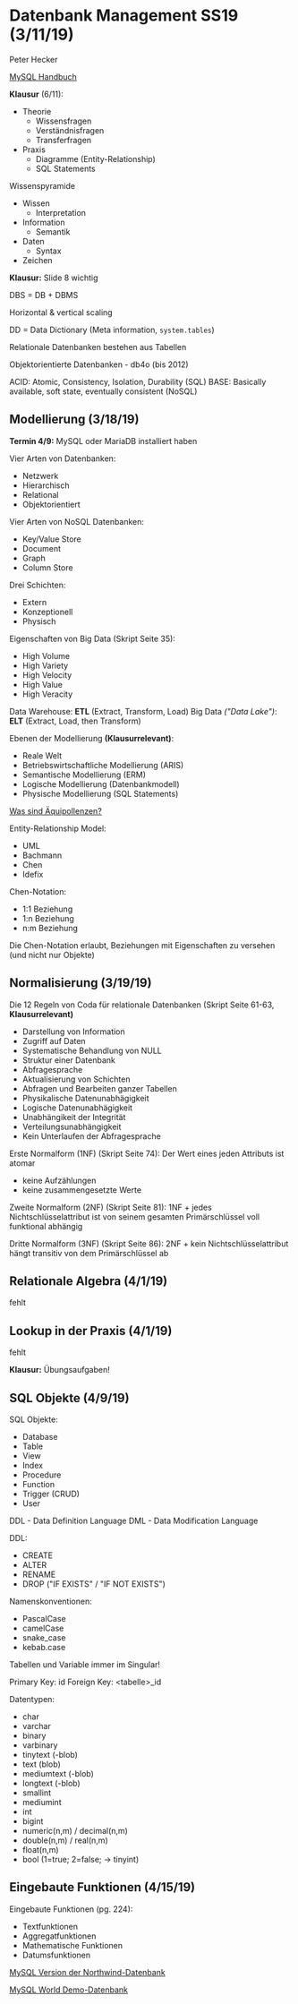 
# Datenbank Management SS19 (3/11/19)
Peter Hecker

[MySQL Handbuch](https://dev.mysql.com/doc/refman/8.0/en/)

**Klausur** (6/11):
- Theorie
	- Wissensfragen
	- Verständnisfragen
	- Transferfragen
- Praxis
	- Diagramme (Entity-Relationship)
	- SQL Statements

Wissenspyramide
- Wissen
	- Interpretation
- Information
	- Semantik
- Daten
	- Syntax
- Zeichen

**Klausur:** Slide 8 wichtig

DBS = DB + DBMS

Horizontal & vertical scaling

DD = Data Dictionary (Meta information, `system.tables`)

Relationale Datenbanken bestehen aus Tabellen 

Objektorientierte Datenbanken - db4o (bis 2012)

ACID: Atomic, Consistency, Isolation, Durability (SQL)
BASE: Basically available, soft state, eventually consistent (NoSQL)

## Modellierung (3/18/19)

**Termin 4/9:** MySQL oder MariaDB installiert haben

Vier Arten von Datenbanken:
- Netzwerk
- Hierarchisch
- Relational
- Objektorientiert

Vier Arten von NoSQL Datenbanken:
- Key/Value Store
- Document
- Graph
- Column Store

Drei Schichten:
- Extern
- Konzeptionell
- Physisch

Eigenschaften von Big Data (Skript Seite 35):
- High Volume
- High Variety
- High Velocity
- High Value
- High Veracity

Data Warehouse: **ETL** (Extract, Transform, Load)
Big Data *("Data Lake")*: **ELT** (Extract, Load, then Transform)

Ebenen der Modellierung **(Klausurrelevant)**:
- Reale Welt
- Betriebswirtschaftliche Modellierung (ARIS)
- Semantische Modellierung (ERM)
- Logische Modellierung (Datenbankmodell)
- Physische Modellierung (SQL Statements)

[Was sind Äquipollenzen?](https://www.repetico.de/card-77599370)

Entity-Relationship Model:
- UML
- Bachmann
- Chen
- Idefix

Chen-Notation:
- 1:1 Beziehung
- 1:n Beziehung
- n:m Beziehung

Die Chen-Notation erlaubt, Beziehungen mit Eigenschaften zu versehen (und nicht nur Objekte)

## Normalisierung (3/19/19)

Die 12 Regeln von Coda für relationale Datenbanken (Skript Seite 61-63, **Klausurrelevant)**
- Darstellung von Information
- Zugriff auf Daten
- Systematische Behandlung von NULL
- Struktur einer Datenbank
- Abfragesprache
- Aktualisierung von Schichten
- Abfragen und Bearbeiten ganzer Tabellen
- Physikalische Datenunabhägigkeit
- Logische Datenunabhägigkeit
- Unabhängikeit der Integrität
- Verteilungsunabhängigkeit
- Kein Unterlaufen der Abfragesprache

Erste Normalform (1NF) (Skript Seite 74):
Der Wert eines jeden Attributs ist atomar
- keine Aufzählungen
- keine zusammengesetzte Werte

Zweite Normalform (2NF) (Skript Seite 81):
1NF +  jedes Nichtschlüsselattribut ist von seinem gesamten Primärschlüssel voll funktional abhängig

Dritte Normalform (3NF) (Skript Seite 86):
2NF + kein Nichtschlüsselattribut hängt transitiv von dem Primärschlüssel ab

## Relationale Algebra (4/1/19)
fehlt

## Lookup in der Praxis (4/1/19)
fehlt

**Klausur:** Übungsaufgaben!

## SQL Objekte (4/9/19)

SQL Objekte:
- Database
- Table
- View
- Index
- Procedure
- Function
- Trigger (CRUD)
- User

DDL - Data Definition Language
DML - Data Modification Language

DDL:
- CREATE
- ALTER
- RENAME
- DROP
("IF EXISTS" / "IF NOT EXISTS")

Namenskonventionen:
- PascalCase
- camelCase
- snake_case
- kebab.case

Tabellen und Variable immer im Singular!

Primary Key: id
Foreign Key: \<tabelle\>\_id

Datentypen:
- char
- varchar
- binary
- varbinary
- tinytext (-blob)
- text (blob)
- mediumtext (-blob)
- longtext (-blob)
- smallint
- mediumint
- int
- bigint
- numeric(n,m) / decimal(n,m)
- double(n,m) / real(n,m)
- float(n,m)
- bool (1=true; 2=false; -> tinyint)

## Eingebaute Funktionen (4/15/19)

Eingebaute Funktionen (pg. 224):
- Textfunktionen
- Aggregatfunktionen
- Mathematische Funktionen
- Datumsfunktionen

[MySQL Version der Northwind-Datenbank](https://github.com/dalers/mywind)

[MySQL World Demo-Datenbank](https://dev.mysql.com/doc/world-setup/en/)



<!--stackedit_data:
eyJoaXN0b3J5IjpbMTkwNjE0OTUzMCwxODc1OTQwNjY0LC0yMT
EyNzg4MzYyLDIwNjAyOTE4MzksLTExNDQyNTI1NTQsNjg4MjM5
NTM4LDczMDk5ODExNl19
-->